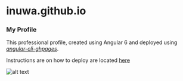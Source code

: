 # inuwa.github.io
### My Profile
This professional profile, created using Angular 6 and deployed using [*angular-cli-ghpages*](https://github.com/angular-schule/angular-cli-ghpages). 

Instructions are on how to deploy are located [here](https://alligator.io/angular/deploying-angular-app-github-pages/)

![alt text](http://url/to/img.png)
